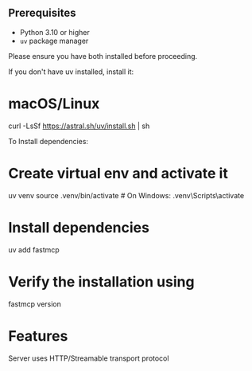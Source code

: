 ## Prerequisites

- Python 3.10 or higher  
- `uv` package manager

Please ensure you have both installed before proceeding.

If you don't have uv installed, install it:

# macOS/Linux
curl -LsSf https://astral.sh/uv/install.sh | sh

To Install dependencies:

# Create virtual env and activate it
uv venv
source .venv/bin/activate  # On Windows: .venv\Scripts\activate

# Install dependencies
uv add fastmcp

# Verify the installation using
fastmcp version

# Features
Server uses HTTP/Streamable transport protocol